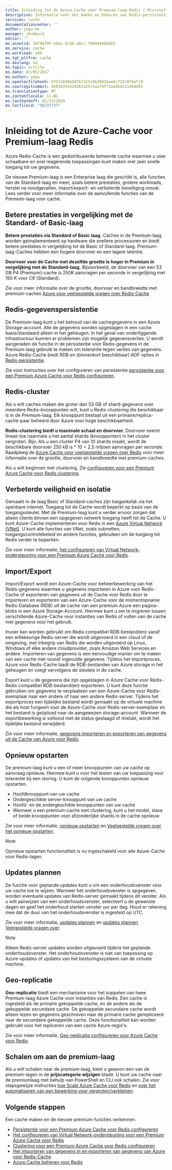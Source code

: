 ```yaml
---
title: Inleiding tot de Azure-Cache voor Premium-laag Redis | Microsoft Docs
description: Informatie over het maken en beheren van Redis-persistentie, Redis-clustering en VNET-ondersteuning voor uw Premium-laag Azure Cache voor instanties van Redis
services: cache
documentationcenter: ''
author: yegu-ms
manager: jhubbard
editor: ''
ms.assetid: 30f46f9f-e6ec-4c38-a8cc-f9d4444856e5
ms.service: cache
ms.workload: tbd
ms.tgt_pltfrm: cache
ms.devlang: na
ms.topic: article
ms.date: 07/05/2017
ms.author: yegu
ms.openlocfilehash: 6757a038a945bf153cb62662bee8c715c87baf19
ms.sourcegitcommit: de81b3fe220562a25c1aa74ff3aa9bdc214ddd65
ms.translationtype: MT
ms.contentlocale: nl-NL
ms.lasthandoff: 02/13/2019
ms.locfileid: "56237737"
---
```

# <a name="introduction-to-the-azure-cache-for-redis-premium-tier"></a>Inleiding tot de Azure-Cache voor Premium-laag Redis
Azure Redis-Cache is een gedistribueerde beheerde cache waarmee u zeer schaalbare en snel reagerende toepassingen kunt maken met zeer snelle toegang tot uw gegevens. 

De nieuwe Premium-laag is een Enterprise laag die geschikt is, alle functies van de Standard-laag en meer, zoals betere prestaties, grotere workloads, herstel na noodgevallen, import/export- en verbeterde beveiliging omvat. Lees verder voor meer informatie over de aanvullende functies van de Premium-laag voor cache.

## <a name="better-performance-compared-to-standard-or-basic-tier"></a>Betere prestaties in vergelijking met de Standard- of Basic-laag
**Betere prestaties via Standard of Basic laag.** Caches in de Premium-laag worden geïmplementeerd op hardware die snellere processoren en biedt betere prestaties in vergelijking tot de Basic of Standard-laag. Premium-laag-Caches hebben een hogere doorvoer en een lagere latentie. 

**Doorvoer voor de Cache met dezelfde grootte is hoger in Premium in vergelijking met de Standard-laag.** Bijvoorbeeld, de doorvoer van een 53 GB P4 (Premium)-cache is 250K aanvragen per seconde in vergelijking met 150 K voor C6 (Standard).

Zie voor meer informatie over de grootte, doorvoer en bandbreedte met premium-caches [Azure voor veelgestelde vragen over Redis-Cache](cache-faq.md#what-azure-cache-for-redis-offering-and-size-should-i-use)

## <a name="redis-data-persistence"></a>Redis-gegevenspersistentie
De Premium-laag kunt u het behoud van de cachegegevens in een Azure Storage-account. Alle de gegevens worden opgeslagen in een cache basis/standaard alleen in het geheugen. In het geval van onderliggende infrastructuur kunnen er problemen zijn mogelijk gegevensverlies. U wordt aangeraden de functie in de persistentie voor Redis-gegevens in de Premium-laag gebruik te maken om tolerantie tegen verlies van gegevens. Azure Redis-Cache biedt RDB en (binnenkort beschikbaar) AOF opties in [Redis-persistentie](https://redis.io/topics/persistence). 

Zie voor instructies over het configureren van persistentie [persistentie voor een Premium Azure Cache voor Redis configureren](cache-how-to-premium-persistence.md).

## <a name="redis-cluster"></a>Redis-cluster
Als u wilt caches maken die groter dan 53 GB of shard-gegevens over meerdere Redis-knooppunten wilt, kunt u Redis-clustering die beschikbaar is in de Premium-laag. Elk knooppunt bestaat uit een primaire/replica-cache-paar beheerd door Azure voor hoge beschikbaarheid. 

**Redis-clustering biedt u maximale schaal en doorvoer.** Doorvoer neemt lineair toe naarmate u het aantal shards (knooppunten) in het cluster vergroten. Bijv. Als u een cluster P4 van 10 shards maakt, wordt de beschikbare doorvoer 250 kB is * 10 = 2,5 miljoen aanvragen per seconde. Raadpleeg de [Azure Cache voor veelgestelde vragen over Redis](cache-faq.md#what-azure-cache-for-redis-offering-and-size-should-i-use) voor meer informatie over de grootte, doorvoer en bandbreedte met premium-caches.

Als u wilt beginnen met clustering, Zie [configureren voor een Premium Azure Cache voor Redis clustering](cache-how-to-premium-clustering.md).

## <a name="enhanced-security-and-isolation"></a>Verbeterde veiligheid en isolatie
Gemaakt in de laag Basic of Standard-caches zijn toegankelijk via het openbare internet. Toegang tot de Cache wordt beperkt op basis van de toegangssleutel. Met de Premium-laag kunt u verder ervoor zorgen dat alleen clients binnen een opgegeven netwerk toegang heeft tot de Cache. U kunt Azure-Cache implementeren voor Redis in een [Azure Virtual Network (VNet)](https://azure.microsoft.com/services/virtual-network/). U kunt alle functies van VNet, zoals subnetten, toegangscontrolebeleid en andere functies, gebruiken om de toegang tot Redis verder te beperken.

Zie voor meer informatie, [het configureren van Virtual Network-ondersteuning voor een Premium Azure Cache voor Redis](cache-how-to-premium-vnet.md).

## <a name="importexport"></a>Import/Export
Import/Export wordt een Azure-Cache voor beheerbewerking van het Redis-gegevens waarmee u gegevens importeren in Azure voor Redis-Cache of exporteren van gegevens uit de Cache voor Redis door te importeren en exporteren van een Azure-Cache voor de momentopname Redis-Database (RDB) uit de cache van een premium Azure een pagina-blobs in een Azure Storage-Account. Hiermee kunt u om te migreren tussen verschillende Azure-Cache voor instanties van Redis of vullen van de cache met gegevens voor het gebruik.

Invoer kan worden gebruikt om Redis compatibel RDB-bestand(en) vanaf een willekeurige Redis-server die wordt uitgevoerd in een cloud of de omgeving, met inbegrip van Redis die worden uitgevoerd op Linux, Windows of elke andere cloudprovider, zoals Amazon Web Services en andere. Importeren van gegevens is een eenvoudige manier om te maken van een cache met vooraf ingevulde gegevens. Tijdens het importproces, Azure voor Redis-Cache laadt de RDB-bestanden van Azure storage in het geheugen en voegt vervolgens de sleutels in de cache.

Export kunt u de gegevens die zijn opgeslagen in Azure Cache voor Redis-Redis compatibel RDB-bestand(en) exporteren. U kunt deze functie gebruiken om gegevens te verplaatsen van een Azure-Cache voor Redis-exemplaar naar een andere of naar een andere Redis-server. Tijdens het exportproces een tijdelijke bestand wordt gemaakt op de virtuele machine die als host fungeert voor de Azure-Cache voor Redis-server-exemplaar en het bestand is geüpload naar de aangewezen storage-account. Wanneer de exportbewerking is voltooid met de status geslaagd of mislukt, wordt het tijdelijke bestand verwijderd.

Zie voor meer informatie, [gegevens importeren en exporteren van gegevens uit de Cache van Azure voor Redis](cache-how-to-import-export-data.md).

## <a name="reboot"></a>Opnieuw opstarten
De premium-laag kunt u een of meer knooppunten van uw cache op aanvraag opnieuw. Hiermee kunt u voor het testen van uw toepassing voor tolerantie bij een storing. U kunt de volgende knooppunten opnieuw opstarten.

* Hoofdknooppunt van uw cache
* Ondergeschikte server-knooppunt van uw cache
* Hoofd- en de ondergeschikte knooppunten van uw cache
* Wanneer u een premium-cache met clustering, kunt u het model, slave of beide knooppunten voor afzonderlijke shards in de cache opnieuw

Zie voor meer informatie, [opnieuw opstarten](cache-administration.md#reboot) en [Veelgestelde vragen over het opnieuw opstarten](cache-administration.md#reboot-faq).

>[!NOTE]
>Opnieuw opstarten functionaliteit is nu ingeschakeld voor alle Azure-Cache voor Redis-lagen.
>
>

## <a name="schedule-updates"></a>Updates plannen
De functie voor geplande updates kunt u om een onderhoudsvenster voor uw cache toe te wijzen. Wanneer het onderhoudsvenster is opgegeven, worden eventuele updates van Redis-server gemaakt tijdens dit venster. Als u wilt aanwijzen van een onderhoudsvenster, selecteert u de gewenste dagen en geef het onderhoud starten venster uur per dag. Houd er rekening mee dat de duur van het onderhoudsvenster is ingesteld op UTC. 

Zie voor meer informatie, [updates plannen](cache-administration.md#schedule-updates) en [updates plannen Veelgestelde vragen over](cache-administration.md#schedule-updates-faq).

> [!NOTE]
> Alleen Redis-server updates worden uitgevoerd tijdens het geplande onderhoudsvenster. Het onderhoudsvenster is niet van toepassing op Azure-updates of updates van het besturingssysteem van de virtuele machine.
> 
> 

## <a name="geo-replication"></a>Geo-replicatie

**Geo-replicatie** biedt een mechanisme voor het koppelen van twee Premium-laag Azure Cache voor instanties van Redis. Een cache is ingesteld als de primaire gekoppelde cache, en de andere als de gekoppelde secundaire cache. De gekoppelde secundaire cache wordt alleen-lezen en gegevens geschreven naar de primaire cache gerepliceerd naar de secundaire gekoppelde cache. Deze functionaliteit kan worden gebruikt voor het repliceren van een cache Azure-regio's.

Zie voor meer informatie, [Geo-replicatie configureren voor Azure Cache voor Redis](cache-how-to-geo-replication.md).


## <a name="to-scale-to-the-premium-tier"></a>Schalen om aan de premium-laag
Als u wilt schalen naar de premium-laag, kiest u gewoon een van de premium-lagen in de **prijscategorie wijzigen** blade. U kunt uw cache naar de premiumlaag met behulp van PowerShell en CLI ook schalen. Zie voor stapsgewijze instructies [hoe Scale Azure Cache voor Redis](cache-how-to-scale.md) en [over het automatiseren van een bewerking voor vergroten/verkleinen](cache-how-to-scale.md#how-to-automate-a-scaling-operation).

## <a name="next-steps"></a>Volgende stappen
Een cache maken en de nieuwe premium-functies verkennen.

* [Persistentie voor een Premium Azure Cache voor Redis configureren](cache-how-to-premium-persistence.md)
* [Het configureren van Virtual Network-ondersteuning voor een Premium Azure Cache voor Redis](cache-how-to-premium-vnet.md)
* [Clustering voor een Premium Azure Cache voor Redis configureren](cache-how-to-premium-clustering.md)
* [Het importeren van gegevens in en exporteren van gegevens van Azure voor Redis-Cache](cache-how-to-import-export-data.md)
* [Azure Cache beheren voor Redis](cache-administration.md)

